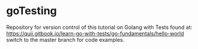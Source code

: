 # goTesting
Repository for version control of this tutorial on Golang with Tests found at: https://quii.gitbook.io/learn-go-with-tests/go-fundamentals/hello-world switch to the master branch for code examples.
